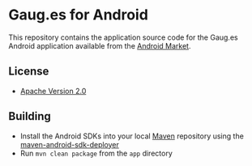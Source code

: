 # Gaug.es for Android

This repository contains the application source code for the Gaug.es Android
application available from the [Android Market](https://market.android.com/).

## License

* [Apache Version 2.0](http://www.apache.org/licenses/LICENSE-2.0.html)

## Building

* Install the Android SDKs into your local [Maven](http://maven.apache.org/)
  repository using the [maven-android-sdk-deployer](https://github.com/mosabua/maven-android-sdk-deployer)
* Run `mvn clean package` from the `app` directory
